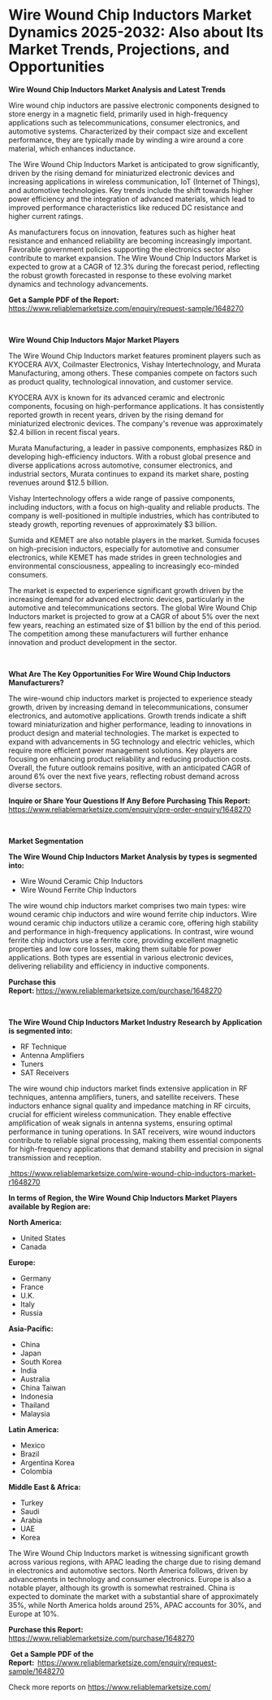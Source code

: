 <p><h1>Wire Wound Chip Inductors Market Dynamics 2025-2032: Also about Its Market Trends, Projections, and Opportunities</h1></p><p><strong>Wire Wound Chip Inductors Market Analysis and Latest Trends</strong></p>
<p><p>Wire wound chip inductors are passive electronic components designed to store energy in a magnetic field, primarily used in high-frequency applications such as telecommunications, consumer electronics, and automotive systems. Characterized by their compact size and excellent performance, they are typically made by winding a wire around a core material, which enhances inductance.</p><p>The Wire Wound Chip Inductors Market is anticipated to grow significantly, driven by the rising demand for miniaturized electronic devices and increasing applications in wireless communication, IoT (Internet of Things), and automotive technologies. Key trends include the shift towards higher power efficiency and the integration of advanced materials, which lead to improved performance characteristics like reduced DC resistance and higher current ratings.</p><p>As manufacturers focus on innovation, features such as higher heat resistance and enhanced reliability are becoming increasingly important. Favorable government policies supporting the electronics sector also contribute to market expansion. The Wire Wound Chip Inductors Market is expected to grow at a CAGR of 12.3% during the forecast period, reflecting the robust growth forecasted in response to these evolving market dynamics and technology advancements.</p></p>
<p><strong>Get a Sample PDF of the Report:&nbsp;</strong> <a href="https://www.reliablemarketsize.com/enquiry/request-sample/1648270?utm_campaign=2180&utm_medium=2&utm_source=Github&utm_content=ia&utm_term=10022025&utm_id=wire-wound-chip-inductors">https://www.reliablemarketsize.com/enquiry/request-sample/1648270</a></p>
<p>&nbsp;</p>
<p><strong>Wire Wound Chip Inductors Major Market Players</strong></p>
<p><p>The Wire Wound Chip Inductors market features prominent players such as KYOCERA AVX, Coilmaster Electronics, Vishay Intertechnology, and Murata Manufacturing, among others. These companies compete on factors such as product quality, technological innovation, and customer service.</p><p>KYOCERA AVX is known for its advanced ceramic and electronic components, focusing on high-performance applications. It has consistently reported growth in recent years, driven by the rising demand for miniaturized electronic devices. The company's revenue was approximately $2.4 billion in recent fiscal years.</p><p>Murata Manufacturing, a leader in passive components, emphasizes R&D in developing high-efficiency inductors. With a robust global presence and diverse applications across automotive, consumer electronics, and industrial sectors, Murata continues to expand its market share, posting revenues around $12.5 billion.</p><p>Vishay Intertechnology offers a wide range of passive components, including inductors, with a focus on high-quality and reliable products. The company is well-positioned in multiple industries, which has contributed to steady growth, reporting revenues of approximately $3 billion.</p><p>Sumida and KEMET are also notable players in the market. Sumida focuses on high-precision inductors, especially for automotive and consumer electronics, while KEMET has made strides in green technologies and environmental consciousness, appealing to increasingly eco-minded consumers. </p><p>The market is expected to experience significant growth driven by the increasing demand for advanced electronic devices, particularly in the automotive and telecommunications sectors. The global Wire Wound Chip Inductors market is projected to grow at a CAGR of about 5% over the next few years, reaching an estimated size of $1 billion by the end of this period. The competition among these manufacturers will further enhance innovation and product development in the sector.</p></p>
<p>&nbsp;</p>
<p><strong>What Are The Key Opportunities For Wire Wound Chip Inductors Manufacturers?</strong></p>
<p><p>The wire-wound chip inductors market is projected to experience steady growth, driven by increasing demand in telecommunications, consumer electronics, and automotive applications. Growth trends indicate a shift toward miniaturization and higher performance, leading to innovations in product design and material technologies. The market is expected to expand with advancements in 5G technology and electric vehicles, which require more efficient power management solutions. Key players are focusing on enhancing product reliability and reducing production costs. Overall, the future outlook remains positive, with an anticipated CAGR of around 6% over the next five years, reflecting robust demand across diverse sectors.</p></p>
<p><strong>Inquire or Share Your Questions If Any Before Purchasing This Report:</strong> <a href="https://www.reliablemarketsize.com/enquiry/pre-order-enquiry/1648270?utm_campaign=2180&utm_medium=2&utm_source=Github&utm_content=ia&utm_term=10022025&utm_id=wire-wound-chip-inductors">https://www.reliablemarketsize.com/enquiry/pre-order-enquiry/1648270</a></p>
<p>&nbsp;</p>
<p><strong>Market Segmentation</strong></p>
<p><strong>The Wire Wound Chip Inductors Market Analysis by types is segmented into:</strong></p>
<p><ul><li>Wire Wound Ceramic Chip Inductors</li><li>Wire Wound Ferrite Chip Inductors</li></ul></p>
<p><p>The wire wound chip inductors market comprises two main types: wire wound ceramic chip inductors and wire wound ferrite chip inductors. Wire wound ceramic chip inductors utilize a ceramic core, offering high stability and performance in high-frequency applications. In contrast, wire wound ferrite chip inductors use a ferrite core, providing excellent magnetic properties and low core losses, making them suitable for power applications. Both types are essential in various electronic devices, delivering reliability and efficiency in inductive components.</p></p>
<p><strong>Purchase this Report:&nbsp;</strong><a href="https://www.reliablemarketsize.com/purchase/1648270?utm_campaign=2180&utm_medium=2&utm_source=Github&utm_content=ia&utm_term=10022025&utm_id=wire-wound-chip-inductors">https://www.reliablemarketsize.com/purchase/1648270</a></p>
<p>&nbsp;</p>
<p><strong>The Wire Wound Chip Inductors Market Industry Research by Application is segmented into:</strong></p>
<p><ul><li>RF Technique</li><li>Antenna Amplifiers</li><li>Tuners</li><li>SAT Receivers</li></ul></p>
<p><p>The wire wound chip inductors market finds extensive application in RF techniques, antenna amplifiers, tuners, and satellite receivers. These inductors enhance signal quality and impedance matching in RF circuits, crucial for efficient wireless communication. They enable effective amplification of weak signals in antenna systems, ensuring optimal performance in tuning operations. In SAT receivers, wire wound inductors contribute to reliable signal processing, making them essential components for high-frequency applications that demand stability and precision in signal transmission and reception.</p></p>
<p><a href="https://www.reliablemarketsize.com/wire-wound-chip-inductors-market-r1648270?utm_campaign=2180&utm_medium=2&utm_source=Github&utm_content=ia&utm_term=10022025&utm_id=wire-wound-chip-inductors">&nbsp;https://www.reliablemarketsize.com/wire-wound-chip-inductors-market-r1648270</a></p>
<p><strong>In terms of Region, the Wire Wound Chip Inductors Market Players available by Region are:</strong></p>
<p>
    <p> <strong> North America: </strong>
        <ul>
            <li>United States</li>
            <li>Canada</li>
        </ul>
        </p> 
    <p> <strong> Europe: </strong>
        <ul>
            <li>Germany</li>
            <li>France</li>
            <li>U.K.</li>
            <li>Italy</li>
            <li>Russia</li>
        </ul>
        </p> 
    <p> <strong> Asia-Pacific: </strong>
        <ul>
            <li>China</li>
            <li>Japan</li>
            <li>South Korea</li>
            <li>India</li>
            <li>Australia</li>
            <li>China Taiwan</li>
            <li>Indonesia</li>
            <li>Thailand</li>
            <li>Malaysia</li>
        </ul>
        </p> 
    <p> <strong> Latin America: </strong>
        <ul>
            <li>Mexico</li>
            <li>Brazil</li>
            <li>Argentina Korea</li>
            <li>Colombia</li>
        </ul>
        </p> 
    <p> <strong> Middle East & Africa: </strong>
        <ul>
            <li>Turkey</li>
            <li>Saudi</li>
            <li>Arabia</li>
            <li>UAE</li>
            <li>Korea</li>
        </ul>
    </p>
    </p>
<p><p>The Wire Wound Chip Inductors market is witnessing significant growth across various regions, with APAC leading the charge due to rising demand in electronics and automotive sectors. North America follows, driven by advancements in technology and consumer electronics. Europe is also a notable player, although its growth is somewhat restrained. China is expected to dominate the market with a substantial share of approximately 35%, while North America holds around 25%, APAC accounts for 30%, and Europe at 10%.</p></p>
<p><strong>Purchase this Report: </strong><a href="https://www.reliablemarketsize.com/purchase/1648270?utm_campaign=2180&utm_medium=2&utm_source=Github&utm_content=ia&utm_term=10022025&utm_id=wire-wound-chip-inductors">https://www.reliablemarketsize.com/purchase/1648270</a></p>
<p>&nbsp;<strong>Get a Sample PDF of the Report:&nbsp;&nbsp;</strong><a href="https://www.reliablemarketsize.com/enquiry/request-sample/1648270?utm_campaign=2180&utm_medium=2&utm_source=Github&utm_content=ia&utm_term=10022025&utm_id=wire-wound-chip-inductors">https://www.reliablemarketsize.com/enquiry/request-sample/1648270</a></p>
<p><strong></strong></p>
<p>Check more reports on <a href="https://www.reliablemarketsize.com/?utm_campaign=2180&utm_medium=2&utm_source=Github&utm_content=ia&utm_term=10022025&utm_id=wire-wound-chip-inductors">https://www.reliablemarketsize.com/</a></p>